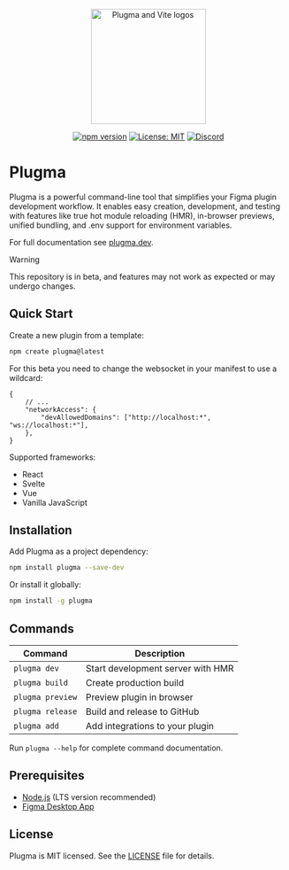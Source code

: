 <p align="center">
    <img src="https://github.com/user-attachments/assets/b9b3e1ef-973b-4a8c-831b-014dca728696" alt="Plugma and Vite logos" width="auto" height="208">
</p>

<div align="center">

[![npm version](https://img.shields.io/npm/v/plugma/next.svg)](https://www.npmjs.com/package/plugma)
[![License: MIT](https://img.shields.io/badge/License-MIT-yellow.svg)](https://opensource.org/licenses/MIT)
[![Discord](https://img.shields.io/discord/1369975781811425382?logo=discord&logoColor=white&label=discord)](https://discord.gg/RvHH4ZnKXS)

<!-- [![PRs Welcome](https://img.shields.io/badge/PRs-welcome-brightgreen.svg)](http://makeapullrequest.com) -->

</div>

# Plugma

Plugma is a powerful command-line tool that simplifies your Figma plugin development workflow. It enables easy creation, development, and testing with features like true hot module reloading (HMR), in-browser previews, unified bundling, and .env support for environment variables.

For full documentation see [plugma.dev](https://www.plugma.dev/).

> [!WARNING]
> This repository is in beta, and features may not work as expected or may undergo changes.

## Quick Start

Create a new plugin from a template:

```bash
npm create plugma@latest
```

For this beta you need to change the websocket in your manifest to use a wildcard:

```jsonc
{
    // ...
    "networkAccess": {
        "devAllowedDomains": ["http://localhost:*", "ws://localhost:*"],
    },
}
```

Supported frameworks:

- React
- Svelte
- Vue
- Vanilla JavaScript

## Installation

Add Plugma as a project dependency:

```bash
npm install plugma --save-dev
```

Or install it globally:

```bash
npm install -g plugma
```

## Commands

| Command          | Description                       |
| ---------------- | --------------------------------- |
| `plugma dev`     | Start development server with HMR |
| `plugma build`   | Create production build           |
| `plugma preview` | Preview plugin in browser         |
| `plugma release` | Build and release to GitHub       |
| `plugma add`     | Add integrations to your plugin   |

Run `plugma --help` for complete command documentation.

## Prerequisites

- [Node.js](https://nodejs.org/en) (LTS version recommended)
- [Figma Desktop App](https://www.figma.com/downloads/)

<!-- ## Contributing

We welcome contributions! Please see our [Contributing Guide](CONTRIBUTING.md) for details. -->

## License

Plugma is MIT licensed. See the [LICENSE](LICENSE) file for details.
